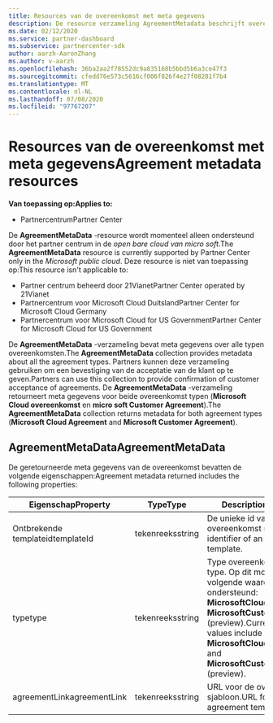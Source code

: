 ```yaml
---
title: Resources van de overeenkomst met meta gegevens
description: De resource verzameling AgreementMetadata beschrijft overeenkomst typen die partners kunnen gebruiken om de acceptatie van klanten te bevestigen.
ms.date: 02/12/2020
ms.service: partner-dashboard
ms.subservice: partnercenter-sdk
author: aarzh-AaronZhang
ms.author: v-aarzh
ms.openlocfilehash: 36ba2aa2f78552dc9a835168b5bbd5b6a3ce47f3
ms.sourcegitcommit: cfedd76e573c5616cf006f826f4e27f08281f7b4
ms.translationtype: MT
ms.contentlocale: nl-NL
ms.lasthandoff: 07/08/2020
ms.locfileid: "97767207"
---
```

# <a name="agreement-metadata-resources"></a><span data-ttu-id="36922-103">Resources van de overeenkomst met meta gegevens</span><span class="sxs-lookup"><span data-stu-id="36922-103">Agreement metadata resources</span></span>

<span data-ttu-id="36922-104">**Van toepassing op:**</span><span class="sxs-lookup"><span data-stu-id="36922-104">**Applies to:**</span></span>

- <span data-ttu-id="36922-105">Partnercentrum</span><span class="sxs-lookup"><span data-stu-id="36922-105">Partner Center</span></span>

<span data-ttu-id="36922-106">De **AgreementMetaData** -resource wordt momenteel alleen ondersteund door het partner centrum in de *open bare cloud van micro soft*.</span><span class="sxs-lookup"><span data-stu-id="36922-106">The **AgreementMetaData** resource is currently supported by Partner Center only in the *Microsoft public cloud*.</span></span> <span data-ttu-id="36922-107">Deze resource is niet van toepassing op:</span><span class="sxs-lookup"><span data-stu-id="36922-107">This resource isn't applicable to:</span></span>

- <span data-ttu-id="36922-108">Partner centrum beheerd door 21Vianet</span><span class="sxs-lookup"><span data-stu-id="36922-108">Partner Center operated by 21Vianet</span></span>
- <span data-ttu-id="36922-109">Partnercentrum voor Microsoft Cloud Duitsland</span><span class="sxs-lookup"><span data-stu-id="36922-109">Partner Center for Microsoft Cloud Germany</span></span>
- <span data-ttu-id="36922-110">Partnercentrum voor Microsoft Cloud for US Government</span><span class="sxs-lookup"><span data-stu-id="36922-110">Partner Center for Microsoft Cloud for US Government</span></span>

<span data-ttu-id="36922-111">De **AgreementMetaData** -verzameling bevat meta gegevens over alle typen overeenkomsten.</span><span class="sxs-lookup"><span data-stu-id="36922-111">The **AgreementMetaData** collection provides metadata about all the agreement types.</span></span> <span data-ttu-id="36922-112">Partners kunnen deze verzameling gebruiken om een bevestiging van de acceptatie van de klant op te geven.</span><span class="sxs-lookup"><span data-stu-id="36922-112">Partners can use this collection to provide confirmation of customer acceptance of agreements.</span></span> <span data-ttu-id="36922-113">De **AgreementMetaData** -verzameling retourneert meta gegevens voor beide overeenkomst typen (**Microsoft Cloud overeenkomst** en **micro soft Customer Agreement**).</span><span class="sxs-lookup"><span data-stu-id="36922-113">The **AgreementMetaData** collection returns metadata for both agreement types (**Microsoft Cloud Agreement** and **Microsoft Customer Agreement**).</span></span>

## <a name="agreementmetadata"></a><span data-ttu-id="36922-114">AgreementMetaData</span><span class="sxs-lookup"><span data-stu-id="36922-114">AgreementMetaData</span></span>

<span data-ttu-id="36922-115">De geretourneerde meta gegevens van de overeenkomst bevatten de volgende eigenschappen:</span><span class="sxs-lookup"><span data-stu-id="36922-115">Agreement metadata returned includes the following properties:</span></span>

| <span data-ttu-id="36922-116">Eigenschap</span><span class="sxs-lookup"><span data-stu-id="36922-116">Property</span></span>      | <span data-ttu-id="36922-117">Type</span><span class="sxs-lookup"><span data-stu-id="36922-117">Type</span></span>               | <span data-ttu-id="36922-118">Description</span><span class="sxs-lookup"><span data-stu-id="36922-118">Description</span></span>                                                                       |
|---------------|--------------------|-----------------------------------------------------------------------------------|
| <span data-ttu-id="36922-119">Ontbrekende templateid</span><span class="sxs-lookup"><span data-stu-id="36922-119">templateId</span></span>    | <span data-ttu-id="36922-120">tekenreeks</span><span class="sxs-lookup"><span data-stu-id="36922-120">string</span></span>             | <span data-ttu-id="36922-121">De unieke id van een overeenkomst sjabloon.</span><span class="sxs-lookup"><span data-stu-id="36922-121">Unique identifier of an agreement template.</span></span>                                       |
| <span data-ttu-id="36922-122">type</span><span class="sxs-lookup"><span data-stu-id="36922-122">type</span></span>          | <span data-ttu-id="36922-123">tekenreeks</span><span class="sxs-lookup"><span data-stu-id="36922-123">string</span></span>             | <span data-ttu-id="36922-124">Type overeenkomst.</span><span class="sxs-lookup"><span data-stu-id="36922-124">Agreement type.</span></span> <span data-ttu-id="36922-125">Op dit moment worden de volgende waarden ondersteund: **MicrosoftCloudAgreement** en **MicrosoftCustomerAgreement** (preview).</span><span class="sxs-lookup"><span data-stu-id="36922-125">Currently, supported values include **MicrosoftCloudAgreement** and **MicrosoftCustomerAgreement** (preview).</span></span> |
| <span data-ttu-id="36922-126">agreementLink</span><span class="sxs-lookup"><span data-stu-id="36922-126">agreementLink</span></span> | <span data-ttu-id="36922-127">tekenreeks</span><span class="sxs-lookup"><span data-stu-id="36922-127">string</span></span>             | <span data-ttu-id="36922-128">URL voor de overeenkomst sjabloon.</span><span class="sxs-lookup"><span data-stu-id="36922-128">URL for the agreement template.</span></span>                                                    |

